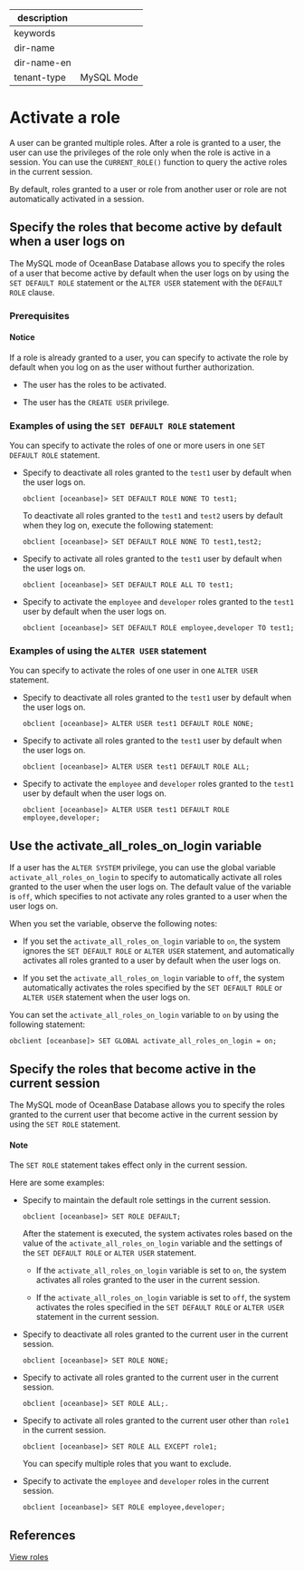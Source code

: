 | description ||
|---|---|
| keywords ||
| dir-name ||
| dir-name-en ||
| tenant-type | MySQL Mode |

# Activate a role

A user can be granted multiple roles. After a role is granted to a user, the user can use the privileges of the role only when the role is active in a session. You can use the `CURRENT_ROLE()` function to query the active roles in the current session.

By default, roles granted to a user or role from another user or role are not automatically activated in a session.

## Specify the roles that become active by default when a user logs on

The MySQL mode of OceanBase Database allows you to specify the roles of a user that become active by default when the user logs on by using the `SET DEFAULT ROLE` statement or the `ALTER USER` statement with the `DEFAULT ROLE` clause.

### Prerequisites

<main id="notice" type='notice'>
<h4>Notice</h4>
<p>If a role is already granted to a user, you can specify to activate the role by default when you log on as the user without further authorization. </p>
</main>

* The user has the roles to be activated.

* The user has the `CREATE USER` privilege.

### Examples of using the `SET DEFAULT ROLE` statement

You can specify to activate the roles of one or more users in one `SET DEFAULT ROLE` statement.

* Specify to deactivate all roles granted to the `test1` user by default when the user logs on.

   ```shell
   obclient [oceanbase]> SET DEFAULT ROLE NONE TO test1;
   ```

   To deactivate all roles granted to the `test1` and `test2` users by default when they log on, execute the following statement:

   ```shell
   obclient [oceanbase]> SET DEFAULT ROLE NONE TO test1,test2;
   ```

* Specify to activate all roles granted to the `test1` user by default when the user logs on.

   ```shell
   obclient [oceanbase]> SET DEFAULT ROLE ALL TO test1;
   ```

* Specify to activate the `employee` and `developer` roles granted to the `test1` user by default when the user logs on.

   ```shell
   obclient [oceanbase]> SET DEFAULT ROLE employee,developer TO test1;
   ```

### Examples of using the `ALTER USER` statement

You can specify to activate the roles of one user in one `ALTER USER` statement.

* Specify to deactivate all roles granted to the `test1` user by default when the user logs on.

   ```shell
   obclient [oceanbase]> ALTER USER test1 DEFAULT ROLE NONE;
   ```

* Specify to activate all roles granted to the `test1` user by default when the user logs on.

   ```shell
   obclient [oceanbase]> ALTER USER test1 DEFAULT ROLE ALL;
   ```

* Specify to activate the `employee` and `developer` roles granted to the `test1` user by default when the user logs on.

   ```shell
   obclient [oceanbase]> ALTER USER test1 DEFAULT ROLE employee,developer;
   ```

## Use the activate_all_roles_on_login variable

If a user has the `ALTER SYSTEM` privilege, you can use the global variable `activate_all_roles_on_login` to specify to automatically activate all roles granted to the user when the user logs on. The default value of the variable is `off`, which specifies to not activate any roles granted to a user when the user logs on.

When you set the variable, observe the following notes:

* If you set the `activate_all_roles_on_login` variable to `on`, the system ignores the `SET DEFAULT ROLE` or `ALTER USER` statement, and automatically activates all roles granted to a user by default when the user logs on.

* If you set the `activate_all_roles_on_login` variable to `off`, the system automatically activates the roles specified by the `SET DEFAULT ROLE` or `ALTER USER` statement when the user logs on.

You can set the `activate_all_roles_on_login` variable to `on` by using the following statement:

```shell
obclient [oceanbase]> SET GLOBAL activate_all_roles_on_login = on;
```

## Specify the roles that become active in the current session

The MySQL mode of OceanBase Database allows you to specify the roles granted to the current user that become active in the current session by using the `SET ROLE` statement.

<main id="notice" type='explain'>
<h4>Note</h4>
<p>The <code>SET ROLE</code> statement takes effect only in the current session. </p>
</main>

Here are some examples:

* Specify to maintain the default role settings in the current session.

   ```shell
   obclient [oceanbase]> SET ROLE DEFAULT;
   ```

   After the statement is executed, the system activates roles based on the value of the `activate_all_roles_on_login` variable and the settings of the `SET DEFAULT ROLE` or `ALTER USER` statement.

   * If the `activate_all_roles_on_login` variable is set to `on`, the system activates all roles granted to the user in the current session.

   * If the `activate_all_roles_on_login` variable is set to `off`, the system activates the roles specified in the `SET DEFAULT ROLE` or `ALTER USER` statement in the current session.

* Specify to deactivate all roles granted to the current user in the current session.

   ```shell
   obclient [oceanbase]> SET ROLE NONE;
   ```

* Specify to activate all roles granted to the current user in the current session.

   ```shell
   obclient [oceanbase]> SET ROLE ALL;.
   ```

* Specify to activate all roles granted to the current user other than `role1` in the current session.

   ```shell
   obclient [oceanbase]> SET ROLE ALL EXCEPT role1;
   ```

   You can specify multiple roles that you want to exclude.

* Specify to activate the `employee` and `developer` roles in the current session.

   ```shell
   obclient [oceanbase]> SET ROLE employee,developer;
   ```

## References

[View roles](../340.role-management-of-mysql-mode/600.view-roles-of-mysql-mode.md)